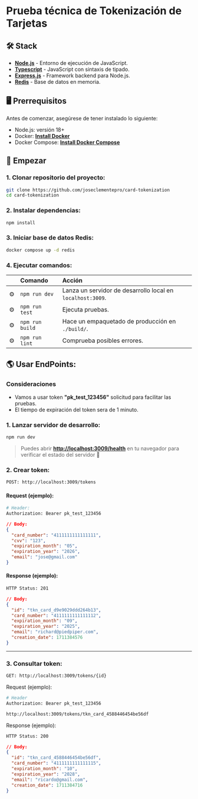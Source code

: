 # Prueba técnica de Tokenización de Tarjetas

## 🛠️ Stack

- [**Node.js**](https://nodejs.org/en) - Entorno de ejecución de JavaScript.
- [**Typescript**](https://www.typescriptlang.org/) - JavaScript con sintaxis de tipado.
- [**Express.js**](https://expressjs.com/es/) - Framework backend para Node.js.
- [**Redis**](https://redis.io/docs/get-started/data-store/) - Base de datos en memoria.

## 🖥️ Prerrequisitos

Antes de comenzar, asegúrese de tener instalado lo siguiente:

- Node.js: versión 18+
- Docker: [**Install Docker**](https://docs.docker.com/get-docker/)
- Docker Compose: [**Install Docker Compose**](https://docs.docker.com/compose/install/)

## 🚀 Empezar

### 1. Clonar repositorio del proyecto:

```bash
git clone https://github.com/joseclementepro/card-tokenization
cd card-tokenization
```

### 2. Instalar dependencias:

```bash
npm install
```

### 3. Iniciar base de datos Redis:

```bash
docker compose up -d redis
```

### 4. Ejecutar comandos:

|     | Comando          | Acción                                        |
| :-- | :--------------- | :-------------------------------------------- |
| ⚙️  | `npm run dev`    | Lanza un servidor de desarrollo local en `localhost:3009`.  |
| ⚙️  | `npm run test`   | Ejecuta pruebas.      |
| ⚙️  | `npm run build`  | Hace un empaquetado de producción en `./build/`.      |
| ⚙️  | `npm run lint`   | Comprueba posibles errores.  |



## 🌎 Usar EndPoints:

### Consideraciones

- Vamos a usar token **"pk_test_123456"** solicitud para facilitar las pruebas.
- El tiempo de expiración del token sera de 1 minuto.

### 1. Lanzar servidor de desarrollo:

```bash
npm run dev
```
> Puedes abrir [**http://localhost:3009/health**](http://localhost:3009/health) en tu navegador para verificar el estado del servidor 🚀

### 2. Crear token:
```bash
POST: http://localhost:3009/tokens
```

#### Request (ejemplo):
```bash
# Header:
Authorization: Bearer pk_test_123456
```

```json
// Body:
{
  "card_number": "4111111111111111",
  "cvv": "123",
  "expiration_month": "05",
  "expiration_year": "2026",
  "email": "jose@gmail.com"
}
```

#### Response (ejemplo):
```bash
HTTP Status: 201
```

```json
// Body:
{
  "id": "tkn_card_d9e9029ddd264b13",
  "card_number": "4111111111111112",
  "expiration_month": "09",
  "expiration_year": "2025",
  "email": "richard@piedpiper.com",
  "creation_date": 1711384576
}
```


---

### 3. Consultar token:
```bash
GET: http://localhost:3009/tokens/{id}
```

Request (ejemplo):
```bash
# Header
Authorization: Bearer pk_test_123456
```

```bash
http://localhost:3009/tokens/tkn_card_4588446454be56df
```

Response (ejemplo):
```bash
HTTP Status: 200
```

```json
// Body:
{
  "id": "tkn_card_4588446454be56df",
  "card_number": "4111111111111115",
  "expiration_month": "10",
  "expiration_year": "2028",
  "email": "ricardo@gmail.com",
  "creation_date": 1711384716
}
```
